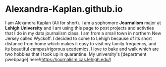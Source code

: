 # Alexandra-Kaplan.github.io
I am Alexandra Kaplan (Ali for short). I am a sophomore **Journalism** major at **Lehigh University** and I am using this page to post projects and activties that I do in my data journalism class. I am from a small town in northern New Jersey called Wyckoff. I decided to come to Lehigh because of its short distance from home which makes it easy to visit my family frequency, and its beautiful campus/rigorous academics. I love to bake and walk which are two hobbies that I took up in quarantine. 
My university's [department pwebpage] here!(https://journalism.cas.lehigh.edu/)
